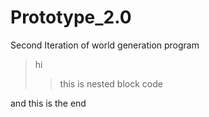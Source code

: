 # Prototype_2.0
Second Iteration of world generation program


> hi 
>
>> this is nested 
>> block code

and this is the end
